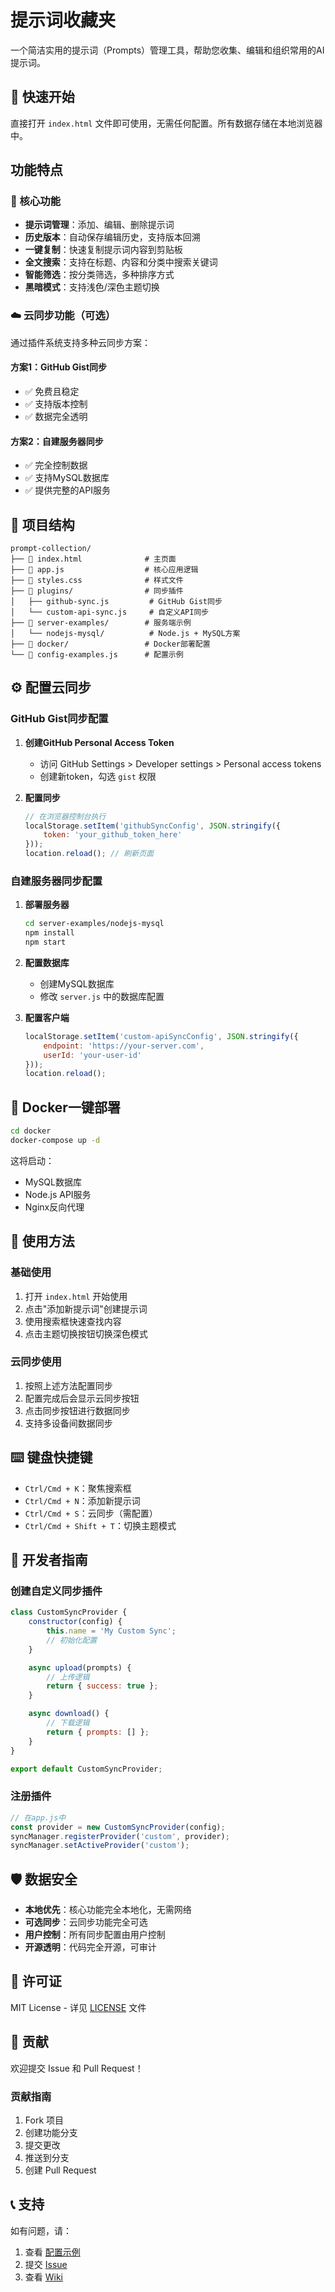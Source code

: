 # 提示词收藏夹

一个简洁实用的提示词（Prompts）管理工具，帮助您收集、编辑和组织常用的AI提示词。

## 🚀 快速开始

直接打开 `index.html` 文件即可使用，无需任何配置。所有数据存储在本地浏览器中。

## 功能特点

### 📝 核心功能
- **提示词管理**：添加、编辑、删除提示词
- **历史版本**：自动保存编辑历史，支持版本回溯
- **一键复制**：快速复制提示词内容到剪贴板
- **全文搜索**：支持在标题、内容和分类中搜索关键词
- **智能筛选**：按分类筛选，多种排序方式
- **黑暗模式**：支持浅色/深色主题切换

### ☁️ 云同步功能（可选）

通过插件系统支持多种云同步方案：

#### 方案1：GitHub Gist同步
- ✅ 免费且稳定
- ✅ 支持版本控制
- ✅ 数据完全透明

#### 方案2：自建服务器同步
- ✅ 完全控制数据
- ✅ 支持MySQL数据库
- ✅ 提供完整的API服务

## 📁 项目结构

```
prompt-collection/
├── 📄 index.html              # 主页面
├── 📄 app.js                  # 核心应用逻辑
├── 📄 styles.css              # 样式文件
├── 📁 plugins/                # 同步插件
│   ├── github-sync.js         # GitHub Gist同步
│   └── custom-api-sync.js     # 自定义API同步
├── 📁 server-examples/        # 服务端示例
│   └── nodejs-mysql/          # Node.js + MySQL方案
├── 📁 docker/                 # Docker部署配置
└── 📄 config-examples.js      # 配置示例
```

## ⚙️ 配置云同步

### GitHub Gist同步配置

1. **创建GitHub Personal Access Token**
   - 访问 GitHub Settings > Developer settings > Personal access tokens
   - 创建新token，勾选 `gist` 权限

2. **配置同步**
   ```javascript
   // 在浏览器控制台执行
   localStorage.setItem('githubSyncConfig', JSON.stringify({
       token: 'your_github_token_here'
   }));
   location.reload(); // 刷新页面
   ```

### 自建服务器同步配置

1. **部署服务器**
   ```bash
   cd server-examples/nodejs-mysql
   npm install
   npm start
   ```

2. **配置数据库**
   - 创建MySQL数据库
   - 修改 `server.js` 中的数据库配置

3. **配置客户端**
   ```javascript
   localStorage.setItem('custom-apiSyncConfig', JSON.stringify({
       endpoint: 'https://your-server.com',
       userId: 'your-user-id'
   }));
   location.reload();
   ```

## 🐳 Docker一键部署

```bash
cd docker
docker-compose up -d
```

这将启动：
- MySQL数据库
- Node.js API服务
- Nginx反向代理

## 🎯 使用方法

### 基础使用
1. 打开 `index.html` 开始使用
2. 点击"添加新提示词"创建提示词
3. 使用搜索框快速查找内容
4. 点击主题切换按钮切换深色模式

### 云同步使用
1. 按照上述方法配置同步
2. 配置完成后会显示云同步按钮
3. 点击同步按钮进行数据同步
4. 支持多设备间数据同步

## ⌨️ 键盘快捷键

- `Ctrl/Cmd + K`：聚焦搜索框
- `Ctrl/Cmd + N`：添加新提示词
- `Ctrl/Cmd + S`：云同步（需配置）
- `Ctrl/Cmd + Shift + T`：切换主题模式

## 🔧 开发者指南

### 创建自定义同步插件

```javascript
class CustomSyncProvider {
    constructor(config) {
        this.name = 'My Custom Sync';
        // 初始化配置
    }

    async upload(prompts) {
        // 上传逻辑
        return { success: true };
    }

    async download() {
        // 下载逻辑
        return { prompts: [] };
    }
}

export default CustomSyncProvider;
```

### 注册插件

```javascript
// 在app.js中
const provider = new CustomSyncProvider(config);
syncManager.registerProvider('custom', provider);
syncManager.setActiveProvider('custom');
```

## 🛡️ 数据安全

- **本地优先**：核心功能完全本地化，无需网络
- **可选同步**：云同步功能完全可选
- **用户控制**：所有同步配置由用户控制
- **开源透明**：代码完全开源，可审计

## 📄 许可证

MIT License - 详见 [LICENSE](LICENSE) 文件

## 🤝 贡献

欢迎提交 Issue 和 Pull Request！

### 贡献指南
1. Fork 项目
2. 创建功能分支
3. 提交更改
4. 推送到分支
5. 创建 Pull Request

## 📞 支持

如有问题，请：
1. 查看 [配置示例](config-examples.js)
2. 提交 [Issue](https://github.com/your-repo/issues)
3. 查看 [Wiki](https://github.com/your-repo/wiki)
